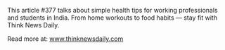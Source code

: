 This article #377 talks about simple health tips for working professionals and students in India. From home workouts to food habits — stay fit with Think News Daily.

Read more at: www.thinknewsdaily.com